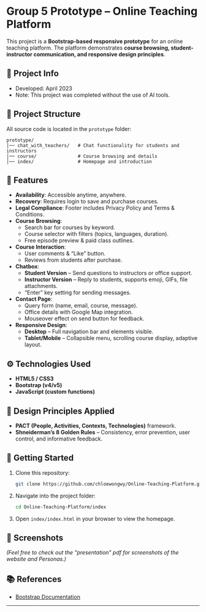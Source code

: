 # Group 5 Prototype – Online Teaching Platform  
This project is a **Bootstrap-based responsive prototype** for an online teaching platform. The platform demonstrates **course browsing, student-instructor communication, and responsive design principles**.  

## 📅 Project Info  
- Developed: April 2023  
- Note: This project was completed without the use of AI tools.

## 📂 Project Structure  
All source code is located in the `prototype` folder:  
```
prototype/
│── chat_with_teachers/   # Chat functionality for students and instructors
│── course/               # Course browsing and details
│── index/                # Homepage and introduction
```  

## 🎨 Features  
- **Availability**: Accessible anytime, anywhere.  
- **Recovery**: Requires login to save and purchase courses.  
- **Legal Compliance**: Footer includes Privacy Policy and Terms & Conditions.  
- **Course Browsing**:  
  - Search bar for courses by keyword.  
  - Course selector with filters (topics, languages, duration).  
  - Free episode preview & paid class outlines.  
- **Course Interaction**:  
  - User comments & “Like” button.  
  - Reviews from students after purchase.  
- **Chatbox**:  
  - **Student Version** – Send questions to instructors or office support.  
  - **Instructor Version** – Reply to students, supports emoji, GIFs, file attachments.  
  - “Enter” key setting for sending messages.  
- **Contact Page**:  
  - Query form (name, email, course, message).  
  - Office details with Google Map integration.  
  - Mouseover effect on send button for feedback.  
- **Responsive Design**:  
  - **Desktop** – Full navigation bar and elements visible.  
  - **Tablet/Mobile** – Collapsible menu, scrolling course display, adaptive layout.  

## ⚙️ Technologies Used  
- **HTML5 / CSS3**  
- **Bootstrap (v4/v5)**  
- **JavaScript (custom functions)**  

## 📖 Design Principles Applied  
- **PACT (People, Activities, Contexts, Technologies)** framework.  
- **Shneiderman’s 8 Golden Rules** – Consistency, error prevention, user control, and informative feedback.  

## 🚀 Getting Started  
1. Clone this repository:  
   ```bash
   git clone https://github.com/chloewongwy/Online-Teaching-Platform.git
   ```  
2. Navigate into the project folder:  
   ```bash
   cd Online-Teaching-Platform/index
   ```  
3. Open `index/index.html` in your browser to view the homepage.  

## 📸 Screenshots  
*(Feel free to check out the "presentation" pdf for screenshots of the website and Personas.)*  


## 📚 References  
- [Bootstrap Documentation](https://getbootstrap.com/)   

---  
